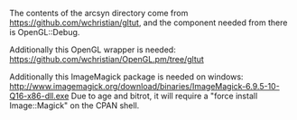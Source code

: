 The contents of the arcsyn directory come from https://github.com/wchristian/gltut, and the component needed from there is OpenGL::Debug.

Additionally this OpenGL wrapper is needed: https://github.com/wchristian/OpenGL.pm/tree/gltut

Additionally this ImageMagick package is needed on windows: http://www.imagemagick.org/download/binaries/ImageMagick-6.9.5-10-Q16-x86-dll.exe Due to age and bitrot, it will require a "force install Image::Magick" on the CPAN shell.
